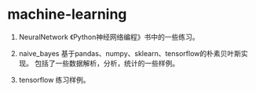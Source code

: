 # machine-learning

1. NeuralNetwork
《Python神经网络编程》书中的一些练习。

2. naive_bayes
基于pandas、numpy、sklearn、tensorflow的朴素贝叶斯实现。
包括了一些数据解析，分析，统计的一些样例。

3. tensorflow
练习样例。
